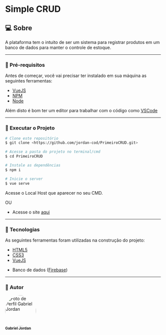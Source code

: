 # Simple CRUD

## :computer: Sobre

A plataforma tem o intuito de ser um sistema para registrar produtos em um banco de dados para manter o controle de estoque.

---

### :electric_plug: Pré-requisitos

Antes de começar, você vai precisar ter instalado em sua máquina as seguintes ferramentas:

<!--ts-->
 * <a target="_blank" href="https://vuejs.org/">VueJS</a> 
 * <a target="_blank" href="https://npmjs.com/">NPM</a> 
 * <a target="_blank" href="https://nodejs.org/pt-br/">Node</a>  

Além disto é bom ter um editor para trabalhar com o código como [VSCode](https://code.visualstudio.com/)

---

### :dvd: **Executar o Projeto**

```bash
# Clone este repositório
$ git clone <https://github.com/jordan-cod/PrimeiroCRUD.git>

# Acesse a pasta do projeto no terminal/cmd
$ cd PrimeiroCRUD

# Instale as dependências
$ npm i

# Inicie o server
$ vue serve

```

Acesse o Local Host que aparecer no seu CMD.

OU
<br>
* Acesse o site <a href="https://estagio.vercel.app/#/">aqui<a>

---

### :hammer: **Tecnologias**

As seguintes ferramentas foram utilizadas na construção do projeto:

- [HTML5](https://developer.mozilla.org/pt-BR/docs/Web/HTML/HTML5)
- [CSS3](https://developer.mozilla.org/pt-BR/docs/Archive/CSS3)
- [VueJS](https://vuejs.org/)

* Banco de dados ([Firebase](https://firebase.google.com/?hl=pt))

---
### :boy: **Autor**

<a href="https://github.com/jordan-cod">
 <img style="border-radius: 50%;" src="https://avatars.githubusercontent.com/u/79179555?v=4" width="100px;" alt="Foto de Perfil Gabriel Jordan"/>
 <br />
 <sub><b>Gabriel Jordan</b></sub></a>
 
